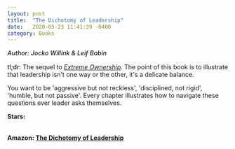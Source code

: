 ```yaml
---
layout: post
title:  "The Dichotomy of Leadership"
date:   2020-05-23 11:41:39 -0400
category: Books
---
```

<link rel="stylesheet" href="https://cdnjs.cloudflare.com/ajax/libs/font-awesome/4.7.0/css/font-awesome.min.css">

<span style="font-weight:500;font-style:italic;"> Author: Jocko Willink & Leif Babin</span>

<div style="margin-top:15px;"></div>

<span style="font-weight:500;">tl;dr:</span> The sequel to [*Extreme Ownership*](https://jfeiwell.com/Folders/books/2020/05/23/ownership.html). The point of this book is to illustrate that leadership isn't one way or the other, it's a delicate balance.

You want to be 'aggressive but not reckless', 'disciplined, not rigid', 'humble, but not passive'. Every chapter illustrates how to navigate these questions ever leader asks themselves.

<table>
	<tr><b>Stars: </b></tr>
	<tr>
		<span class="fa fa-star checked"></span>
		<span class="fa fa-star checked"></span>
		<span class="fa fa-star checked"></span>
		<span class="fa fa-star checked"></span>
		<span class="fa fa-star checked"></span>
	</tr>
</table>

**Amazon: [The Dichotomy of Leadership](https://www.amazon.com/Dichotomy-Leadership-Babin-Jocko-Willink/dp/1250247101/)**